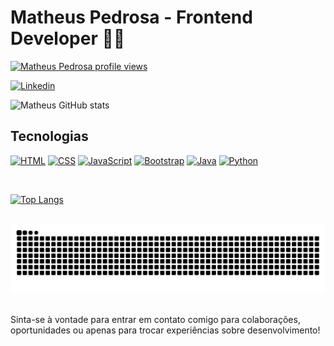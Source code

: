 # Matheus Pedrosa - Frontend Developer 👨‍💻

[![Matheus Pedrosa profile views](https://u8views.com/api/v1/github/profiles/106934941/views/day-week-month-total-count.svg)](https://u8views.com/github/Omatheuspedrosa)

[![Linkedin](https://img.shields.io/badge/LinkedIn-0077B5?style=for-the-badge&logo=linkedin&logoColor=white
)](https://www.linkedin.com/in/matheus-pedrosa26/)

![Matheus GitHub stats](https://github-readme-stats.vercel.app/api?username=Omatheuspedrosa&show_icons=true&theme=dracula)

## Tecnologias
[![HTML](https://img.shields.io/badge/HTML5-E34F26?style=for-the-badge&logo=html5&logoColor=white
)]()
[![CSS](https://img.shields.io/badge/CSS3-1572B6?style=for-the-badge&logo=css3&logoColor=white)]()
[![JavaScript](https://img.shields.io/badge/JavaScript-F7DF1E?style=for-the-badge&logo=javascript&logoColor=black
)]()
[![Bootstrap](https://img.shields.io/badge/Bootstrap-563D7C?style=for-the-badge&logo=bootstrap&logoColor=white
)]()
[![Java](https://img.shields.io/badge/Java-ED8B00?style=for-the-badge&logo=openjdk&logoColor=white
)]()
[![Python](https://img.shields.io/badge/Python-3776AB?style=for-the-badge&logo=python&logoColor=white
)]()

<br>

[![Top Langs](https://github-readme-stats.vercel.app/api/top-langs/?username=Omatheuspedrosa&layout=donut)](https://github.com/Omatheuspedrosa/github-readme-stats)

<br>

<div align="center">
<picture>
  <source media="(prefers-color-scheme: dark)" srcset="https://raw.githubusercontent.com/Omatheuspedrosa/Omatheuspedrosa/output/github-contribution-grid-snake-dark.svg">
  <source media="(prefers-color-scheme: light)" srcset="https://raw.githubusercontent.com/Omatheuspedrosa/Omatheuspedrosa/output/github-contribution-grid-snake.svg">
  <img alt="github-snake" src="https://raw.githubusercontent.com/Omatheuspedrosa/Omatheuspedrosa/output/github-contribution-grid-snake.svg">
</picture>
</div>

<br>

Sinta-se à vontade para entrar em contato comigo para colaborações, oportunidades ou apenas para trocar experiências sobre desenvolvimento!
